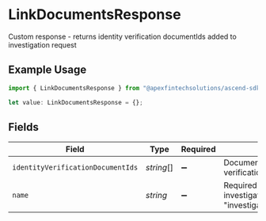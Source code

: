 # LinkDocumentsResponse

Custom response - returns identity verification documentIds added to investigation request

## Example Usage

```typescript
import { LinkDocumentsResponse } from "@apexfintechsolutions/ascend-sdk/models/components";

let value: LinkDocumentsResponse = {};
```

## Fields

| Field                                                                                | Type                                                                                 | Required                                                                             | Description                                                                          | Example                                                                              |
| ------------------------------------------------------------------------------------ | ------------------------------------------------------------------------------------ | ------------------------------------------------------------------------------------ | ------------------------------------------------------------------------------------ | ------------------------------------------------------------------------------------ |
| `identityVerificationDocumentIds`                                                    | *string*[]                                                                           | :heavy_minus_sign:                                                                   | Document IDs from identity verification result object                                | 0f01ae1f-d24c-4171-8f3f-c0b820bf3044                                                 |
| `name`                                                                               | *string*                                                                             | :heavy_minus_sign:                                                                   | Required: The ID of the investigation The format is "investigations/{investigation}" | investigations/01HEWVF4ZSNKYRP293J53ASJCJ                                            |